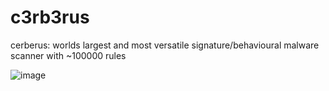 # c3rb3rus

cerberus: worlds largest and most versatile signature/behavioural malware scanner with ~100000 rules

![image](https://github.com/user-attachments/assets/2f6bf792-3a89-4a8c-b047-dfd335e9d6f3)
